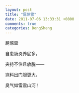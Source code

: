 ```yaml
---
layout: post
title: "屁惊雷"
date: 2011-07-06 13:33:31 +0800
comments: true
categories: DongSheng
---
```


屁惊雷

 

自患肠炎养屁多，

夹持不住且放脱——

岂料出门胆更大，

臭气如雷震山河！